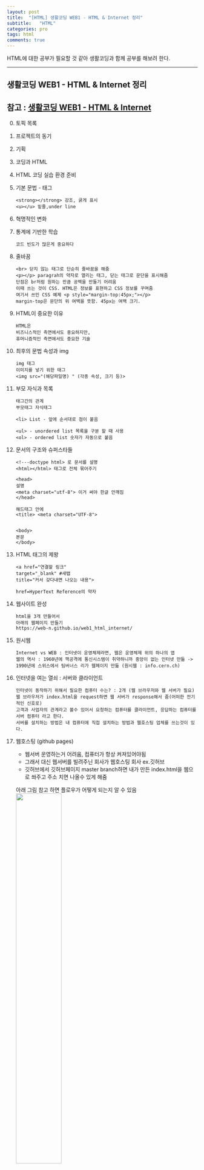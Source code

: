 ```yaml
---
layout: post
title:  "[HTML] 생활코딩 WEB1 - HTML & Internet 정리"
subtitle:   "HTML"
categories: pro
tags: html
comments: true
---
```


HTML에 대한 공부가 필요할 것 같아 생활코딩과 함께 공부를 해보려 한다.

---


## 생활코딩 WEB1 - HTML & Internet 정리


참고 : [생활코딩 WEB1 - HTML & Internet](https://opentutorials.org/course/3084)
---

0. 토픽 목록
0. 프로젝트의 동기
0. 기획
0. 코딩과 HTML
0. HTML 코딩 실습 환경 준비
0. 기본 문법 - 태그
    ```
    <strong></strong> 강조, 굵게 표시
    <u></u> 밑줄,under line
    ```
0. 혁명적인 변화
0. 통계에 기반한 학습
    ```
    코드 빈도가 많은게 중요하다
    ```
0. 줄바꿈
    ```
    <br> 닫지 않는 태그로 단순히 줄바꿈을 해줌
    <p></p> paragrah의 약자로 열리는 태그, 닫는 태그로 문단을 표시해줌
    단점은 br처럼 원하는 만큼 공백을 만들기 어려움
    이때 쓰는 것이 CSS. HTML은 정보를 표현하고 CSS 정보를 꾸며줌
    여기서 쓰인 CSS 예제 <p style="margin-top:45px;"></p>
    margin-top은 문단의 위 여백을 뜻함. 45px는 여백 크기.
    ```
0. HTML이 중요한 이유
    ```
    HTML은 
    비즈니스적인 측면에서도 중요하지만,
    휴머니즘적인 측면에서도 중요한 기술
    ```
0. 최후의 문법 속성과 img
    ```
    img 태그
    이미지를 넣기 위한 태그
    <img src="(해당파일명) " (각종 속성, 크기 등)>
    ```
0. 부모 자식과 목록
    ```
    태그간의 관계
    부모태그 자식태그
    
    <li> List - 앞에 순서대로 점이 붙음

    <ul> - unordered list 목록을 구분 할 때 사용
    <ol> - ordered list 숫자가 자동으로 붙음
    ```
0. 문서의 구조와 슈퍼스타들
    ```　
    <!---doctype html> 로 문서를 설명
    <html></html> 태그로 전체 묶어주기

    <head>
    설명
    <meta charset="utf-8"> 이거 써야 한글 안깨짐
    </head>

    해드태그 안에
    <title> <meta charset="UTF-8">


    <body>
    본문
    </body>
    ```

0. HTML 태그의 제왕
    ```
    <a href="연결할 링크"
    target="_blank" #새탭
    title="커서 갖다내면 나오는 내용">

    href=HyperText Reference의 약자
    ```
0. 웹사이트 완성
    ```
    html을 3개 만들어서 
    아래의 웹페이지 만들기
    https://web-n.github.io/web1_html_internet/
    
    ```
0. 원시웹
    ```
    Internet vs WEB : 인터넷이 운영체제라면, 웹은 운영체제 위의 하나의 앱 
    웹의 역사 : 1960년에 핵공격에 통신시스템이 취약하니까 중앙이 없는 인터넷 만듦 -> 1990년에 스위스에서 팀버너스 리가 웹페이지 만듦 (원시웹 : info.cern.ch)
    ```
    
0. 인터넷을 여는 열쇠 : 서버와 클라이언트
    ```
    인터넷이 동작하기 위해서 필요한 컴퓨터 수는? : 2개 (웹 브라우저와 웹 서버가 필요)
    웹 브라우저가 index.html을 request하면 웹 서버가 response해서 줌(어떠한 전기적인 신호로)
    고객과 사업자의 관계라고 볼수 있어서 요청하는 컴퓨터를 클라이언트, 응답하는 컴퓨터를 서버 컴퓨터 라고 한다.
    서버를 설치하는 방법은 내 컴퓨터에 직접 설치하는 방법과 웹호스팅 업체를 쓰는것이 있다.
    ```
0. 웹호스팅 (github pages)
    - 웹서버 운영하는거 어려움, 컴퓨터가 항상 켜져있어야됨
    - 그래서 대신 웹서버를 빌려주닌 회사가 웹호스팅 회사 ex.깃허브
    - 깃허브에서 깃허브페이지 master branch하면 내가 만든 index.html을 웹으로 쏴주고 주소 치면 나올수 있게 해줌

    아래 그림 참고 하면 플로우가 어떻게 되는지 알 수 있음
    <img src="https://s3-ap-northeast-2.amazonaws.com/opentutorials-user-file/module/3135/7777.jpeg" width="50%">  
    <img src="https://s3-ap-northeast-2.amazonaws.com/opentutorials-user-file/module/3135/7778.jpeg" width="50%">  

    - 웹서버 운영을 직접하는 경우는 흔치 않음. 전문적으로 하는 회사에 맡기는게 대부분
    - 깃허브가 마음에 안들면 검색 : free static web hosting 
    
0. 웹서버 운영하기
0. 웹서버 운영 : 윈도우
0. 웹서버 운영하기 : 맥
0. 웹서버 운영 : 리눅스
0. 수업을 마치며 1
0. 수업을 마치며 2
0. 수업을 마치며 3
0. 부록 : 코드의 힘
0. 부록 : 코드의 힘 - 동영상 삽입
0. 부록 : 코드의 힘 - 댓글 기능 추가
0. 부록 : 코드의 힘 - 채팅 기능 추가
0. 부록 : 코드의 힘 - 방문자 분석기
